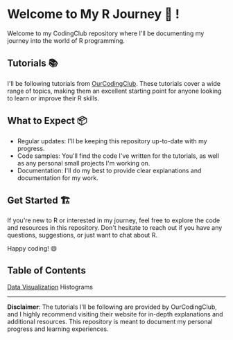 # Welcome to My R Journey  🚀 !

Welcome to my CodingClub repository where I'll be documenting my journey into the world of R programming. 

## Tutorials 📚

I'll be following tutorials from [OurCodingClub](https://ourcodingclub.github.io/tutorials.html). These tutorials cover a wide range of topics, making them an excellent starting point for anyone looking to learn or improve their R skills.

## What to Expect 📦

- Regular updates: I'll be keeping this repository up-to-date with my progress.
- Code samples: You'll find the code I've written for the tutorials, as well as any personal small projects I'm working on.
- Documentation: I'll do my best to provide clear explanations and documentation for my work.

## Get Started 🏗️

If you're new to R or interested in my journey, feel free to explore the code and resources in this repository. Don't hesitate to reach out if you have any questions, suggestions, or just want to chat about R.

Happy coding! 😄

## Table of Contents 

[Data Visualization](https://github.com/Lacapary/CodingClub/blob/main/DataViz/Dataviz.md) Histograms 

---
**Disclaimer**: The tutorials I'll be following are provided by OurCodingClub, and I highly recommend visiting their website for in-depth explanations and additional resources. This repository is meant to document my personal progress and learning experiences.
